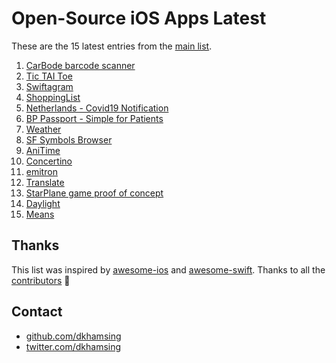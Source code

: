 # Open-Source iOS Apps Latest

These are the 15 latest entries from the [main list](https://github.com/dkhamsing/open-source-ios-apps).


1. [CarBode barcode scanner](https://github.com/heart/CarBode-Barcode-Scanner-For-SwiftUI)
2. [Tic TAI Toe](https://github.com/GroupeMINASTE/MorpionTPE-iOS)
3. [Swiftagram](https://github.com/sbertix/Swiftagram)
4. [ShoppingList](https://github.com/ericlewis/ShoppingList)
5. [Netherlands - Covid19 Notification](https://github.com/minvws/nl-covid19-notification-app-ios)
6. [BP Passport - Simple for Patients](https://github.com/simpledotorg/bp-passport)
7. [Weather](https://github.com/niazoff/Weather)
8. [SF Symbols Browser](https://github.com/atrinh0/sfsymbols)
9. [AniTime](https://github.com/PangMo5/AniTime)
10. [Concertino](https://github.com/openopus-org/concertino_ios)
11. [emitron](https://github.com/razeware/emitron-iOS)
12. [Translate](https://github.com/vijaywargiya/Translate-SwiftUI)
13. [StarPlane game proof of concept](https://gist.github.com/JohnSundell/7ae3223b5bad3712378a57aaff31d7e2)
14. [Daylight](https://github.com/bakkenbaeck/daylight-ios)
15. [Means](https://github.com/vmanot/Means)

## Thanks

This list was inspired by [awesome-ios](https://github.com/vsouza/awesome-ios) and [awesome-swift](https://github.com/matteocrippa/awesome-swift). Thanks to all the [contributors](https://github.com/dkhamsing/open-source-ios-apps/graphs/contributors) 🎉 

## Contact

- [github.com/dkhamsing](https://github.com/dkhamsing)
- [twitter.com/dkhamsing](https://twitter.com/dkhamsing)
